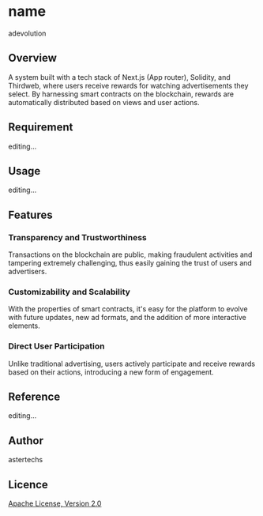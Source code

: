 # name
adevolution

## Overview
A system built with a tech stack of Next.js (App router), Solidity, and Thirdweb, 
where users receive rewards for watching advertisements they select.
By harnessing smart contracts on the blockchain, rewards are automatically distributed based on views and user actions.

## Requirement
editing...

## Usage
editing...

## Features
### Transparency and Trustworthiness
Transactions on the blockchain are public, making fraudulent activities and tampering extremely challenging, thus easily gaining the trust of users and advertisers. 

### Customizability and Scalability
With the properties of smart contracts, it's easy for the platform to evolve with future updates, new ad formats, and the addition of more interactive elements.

### Direct User Participation
Unlike traditional advertising, users actively participate and receive rewards based on their actions, introducing a new form of engagement.

## Reference
editing...

## Author
astertechs

## Licence
[Apache License, Version 2.0](https://www.apache.org/licenses/LICENSE-2.0)